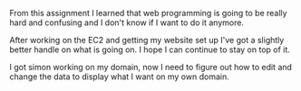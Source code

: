 From this assignment I learned that web programming is going to be really hard and confusing and I don't know if I want to do it anymore.

After working on the EC2 and getting my website set up I've got a slightly better handle on what is going on. I hope I can continue to stay on top of it.

I got simon working on my domain, now I need to figure out how to edit and change the data to display what I want on my own domain.
